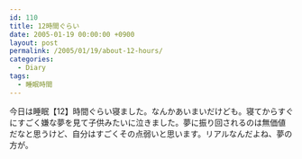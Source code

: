 ```yaml
---
id: 110
title: 12時間ぐらい
date: 2005-01-19 00:00:00 +0900
layout: post
permalink: /2005/01/19/about-12-hours/
categories:
  - Diary
tags:
  - 睡眠時間
---
```

今日は睡眠【12】時間ぐらい寝ました。なんかあいまいだけども。寝てからすぐにすごく嫌な夢を見て子供みたいに泣きました。夢に振り回されるのは無価値だなと思うけど、自分はすごくその点弱いと思います。リアルなんだよね、夢の方が。
